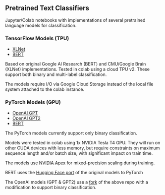 ## Pretrained Text Classifiers

Jupyter/Colab notebooks with implementations of several pretrained language models for classification.

### TensorFlow Models (TPU)
 - [XLNet](https://arxiv.org/abs/1906.08237)
 - [BERT](https://arxiv.org/abs/1810.04805)

Based on original Google AI Research (BERT) and CMU/Google Brain (XLNet) implementations. Tested in colab using a cloud TPU v2.  These support both binary and multi-label classification.

The models require I/O via Google Cloud Storage instead of the local file system attached to the colab instance.

### PyTorch Models (GPU)
 - [OpenAI GPT](https://openai.com/blog/language-unsupervised/)
 - [OpenAI GPT2](https://openai.com/blog/better-language-models/)
 - [BERT](https://arxiv.org/abs/1810.04805)

The PyTorch models currently support only binary classification.

Models were tested in colab using 1x NVIDIA Tesla T4 GPU.  They will run on other CUDA devices with less memory, but require constraints on maximum sequence length and/or batch size, with significant impact on train time.

The models use [NVIDIA Apex](https://github.com/NVIDIA/apex) for mixed-precision scaling during training.

BERT uses the [Hugging Face port](https://github.com/huggingface/pytorch-pretrained-BERT) of the original models to PyTorch

The OpenAI models (GPT & GPT2) use a [fork](https://github.com/epsdg/pytorch-pretrained-BERT) of the above repo with a modification to support binary classification.
